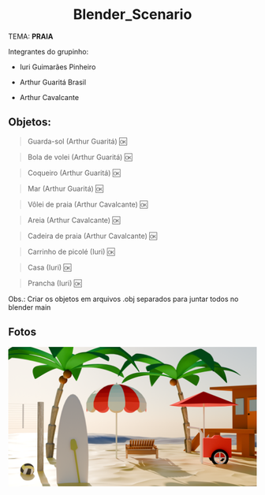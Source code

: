 <div align="center">

# Blender_Scenario

</div>

TEMA: **PRAIA**

Integrantes do grupinho:

- Iuri Guimarães Pinheiro 

- Arthur Guaritá Brasil

- Arthur Cavalcante

## Objetos:

> Guarda-sol (Arthur Guaritá)  :ok:

> Bola de volei (Arthur Guaritá) :ok:

> Coqueiro (Arthur Guaritá) :ok:

> Mar (Arthur Guaritá) :ok:


> Vôlei de praia (Arthur Cavalcante) :ok:

> Areia (Arthur Cavalcante) :ok:

> Cadeira de praia (Arthur Cavalcante) :ok:


> Carrinho de picolé (Iuri) :ok:

> Casa (Iuri) :ok:

> Prancha (Iuri) :ok:


Obs.: Criar os objetos em arquivos .obj separados para juntar todos no blender main

## Fotos

![Todos os objetos na praia](img/praiaAll.png)